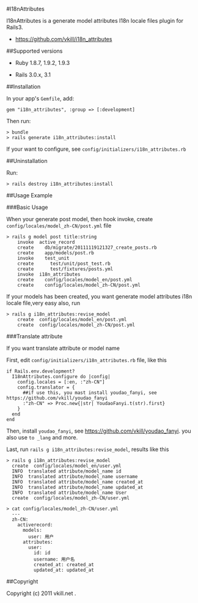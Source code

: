 #I18nAttributes

I18nAttributes is a generate model attributes I18n locale files plugin for Rails3.

* https://github.com/vkill/i18n_attributes

##Supported versions

* Ruby 1.8.7, 1.9.2, 1.9.3

* Rails 3.0.x, 3.1


##Installation

In your app's `Gemfile`, add:

    gem "i18n_attributes", :group => [:development]

Then run:

    > bundle
    > rails generate i18n_attributes:install

If your want to configure, see `config/initializers/i18n_attributes.rb`


##Uninstallation

Run:

    > rails destroy i18n_attributes:install


##Usage Example

###Basic Usage

When your generate post model, then hook invoke, create `config/locales/model_zh-CN/post.yml` file

    > rails g model post title:string
        invoke  active_record
        create    db/migrate/20111119121327_create_posts.rb
        create    app/models/post.rb
        invoke    test_unit
        create      test/unit/post_test.rb
        create      test/fixtures/posts.yml
        invoke  i18n_attributes
        create    config/locales/model_en/post.yml
        create    config/locales/model_zh-CN/post.yml

If your models has been created, you want generate model attributes i18n locale file,very easy also, run

    > rails g i18n_attributes:revise_model
        create  config/locales/model_en/post.yml
        create  config/locales/model_zh-CN/post.yml

###Translate attribute

If you want translate attribute or model name

First, edit `config/initializers/i18n_attributes.rb` file, like this

    if Rails.env.development?
      I18nAttributes.configure do |config|
        config.locales = [:en, :"zh-CN"]
        config.translator = {
          ##if use this, you mast install youdao_fanyi, see https://github.com/vkill/youdao_fanyi
          :"zh-CN" => Proc.new{|str| YoudaoFanyi.t(str).first}
        }
      end
    end

Then, install `youdao_fanyi`, see https://github.com/vkill/youdao_fanyi. you also use `to _lang` and more.

Last, run `rails g i18n_attributes:revise_model`, results like this

    > rails g i18n_attributes:revise_model
      create  config/locales/model_en/user.yml
      INFO  translated attribute/model_name id
      INFO  translated attribute/model_name username
      INFO  translated attribute/model_name created_at
      INFO  translated attribute/model_name updated_at
      INFO  translated attribute/model_name User
      create  config/locales/model_zh-CN/user.yml

    > cat config/locales/model_zh-CN/user.yml
      ---
      zh-CN:
        activerecord:
          models:
            user: 用户
          attributes:
            user:
              id: id
              username: 用户名
              created_at: created_at
              updated_at: updated_at


##Copyright

Copyright (c) 2011 vkill.net .

